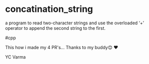 # concatination_string
a program to read two-character strings and  use the overloaded ‘+’ operator to append the second  string to the first.

#cpp 

This how i made my 4 PR's... Thanks to my buddy😊
❤

YC Varma
